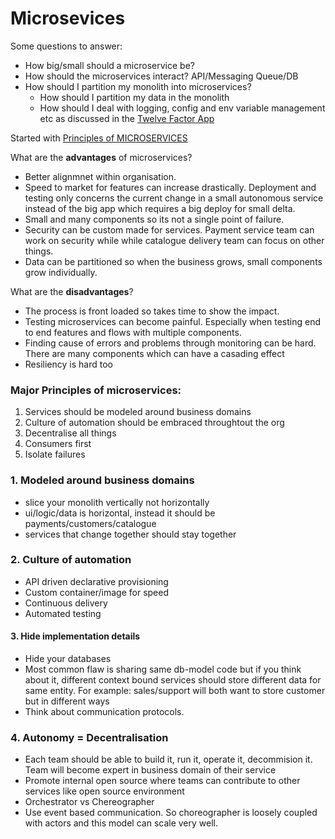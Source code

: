 # Microsevices

Some questions to answer:

- How big/small should a microservice be?
- How should the microservices interact? API/Messaging Queue/DB
- How should I partition my monolith into microservices?
  - How should I partition my data in the monolith
  - How should I deal with logging, config and env variable management etc as discussed in the [Twelve Factor App](https://12factor.net/)

Started with [Principles of MICROSERVICES](https://www.safaribooksonline.com/library/view/the-principles-of/9781491935811/)

What are the **advantages** of microservices?

- Better alignmnet within organisation.
- Speed to market for features can increase drastically. Deployment and testing only concerns the current change in a small autonomous service instead of the big app which requires a big deploy for small delta.
- Small and many components so its not a single point of failure.
- Security can be custom made for services. Payment service team can work on security while while catalogue delivery team can focus on other things.
- Data can be partitioned so when the business grows, small components grow individually.


What are the **disadvantages**?

- The process is front loaded so takes time to show the impact.
- Testing microservices can become painful. Especially when testing end to end features and flows with multiple components.
- Finding cause of errors and problems through monitoring can be hard. There are many components which can have a casading effect
- Resiliency is hard too



### Major Principles of microservices:

1. Services should be modeled around business domains
2. Culture of automation should be embraced throughtout the org
3. Decentralise all things
4. Consumers first
5. Isolate failures


### 1. Modeled around business domains

- slice your monolith vertically not horizontally
- ui/logic/data is horizontal, instead it should be payments/customers/catalogue
- services that change together should stay together


### 2. Culture of automation

- API driven declarative provisioning
- Custom container/image for speed
- Continuous delivery
- Automated testing

#### 3. Hide implementation details

- Hide your databases
- Most common flaw is sharing same db-model code but if you think about it, different context bound services should store different data for same entity. For example: sales/support will both want to store customer but in different ways
- Think about communication protocols.

### 4. Autonomy = Decentralisation

- Each team should be able to build it, run it, operate it, decommision it. Team will become expert in business domain of their service
- Promote internal open source where teams can contribute to other services like open source environment
- Orchestrator vs Chereographer
- Use event based communication. So choreographer is loosely coupled with actors and this model can scale very well.
